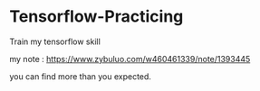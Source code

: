 # Tensorflow-Practicing
Train my tensorflow skill

my note : https://www.zybuluo.com/w460461339/note/1393445

you can find more than you expected.
